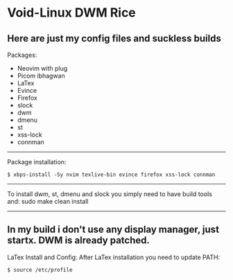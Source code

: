 # Void-Linux DWM Rice
Here are just my config files and suckless builds
-------------------
Packages:
- Neovim with plug
- Picom ibhagwan
- LaTex
- Evince
- Firefox
- slock
- dwm
- dmenu
- st
- xss-lock
- connman
------------------
Package installation:
```shell
$ xbps-install -Sy nvim texlive-bin evince firefox xss-lock connman
```
------------------
To install dwm, st, dmenu and slock you simply need to have build tools and: sudo make clean install

------------------
In my build i don't use any display manager, just startx. DWM is already patched.
------------------
LaTex Install and Config:
After LaTex installation you need to update PATH:
```shell
$ source /etc/profile
```
